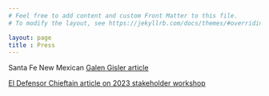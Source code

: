 ```yaml
---
# Feel free to add content and custom Front Matter to this file.
# To modify the layout, see https://jekyllrb.com/docs/themes/#overriding-theme-defaults

layout: page
title : Press
---
```


Santa Fe New Mexican [Galen Gisler article](https://www.santafenewmexican.com/opinion/commentary/more-work-ahead-to-protect-new-mexico-night-skies/article_c5460402-b57f-11ee-9719-77f823589fea.html)

[El Defensor Chieftain article on 2023 stakeholder workshop](https://dchieftain.com/briggs-significant-economic-value-to-our-dark-skies/)


